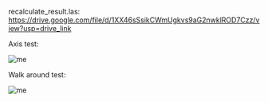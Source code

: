 recalculate_result.las: https://drive.google.com/file/d/1XX46sSsikCWmUgkvs9aG2nwklROD7Czz/view?usp=drive_link

Axis test:

![me](https://github.com/kjrosscras/EagleDepthAlignment/blob/main/gifs/0001-0303.gif)

Walk around test:

![me](https://github.com/kjrosscras/EagleDepthAlignment/blob/main/gifs/0001-0030.gif)

 





